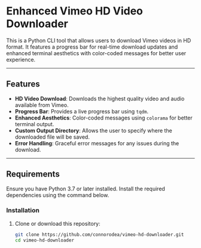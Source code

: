 # Enhanced Vimeo HD Video Downloader

This is a Python CLI tool that allows users to download Vimeo videos in HD format. It features a progress bar for real-time download updates and enhanced terminal aesthetics with color-coded messages for better user experience.

---

## Features

- **HD Video Download**: Downloads the highest quality video and audio available from Vimeo.
- **Progress Bar**: Provides a live progress bar using `tqdm`.
- **Enhanced Aesthetics**: Color-coded messages using `colorama` for better terminal output.
- **Custom Output Directory**: Allows the user to specify where the downloaded file will be saved.
- **Error Handling**: Graceful error messages for any issues during the download.

---

## Requirements

Ensure you have Python 3.7 or later installed. Install the required dependencies using the command below.

### Installation

1. Clone or download this repository:
   ```bash
   git clone https://github.com/connorodea/vimeo-hd-downloader.git
   cd vimeo-hd-downloader
